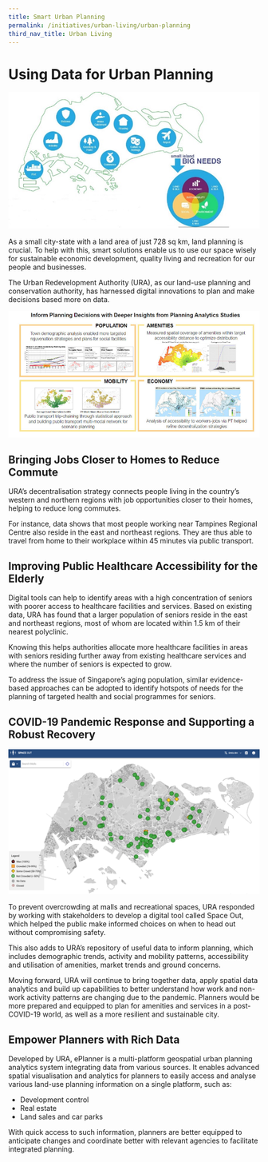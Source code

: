 ```yaml
---
title: Smart Urban Planning
permalink: /initiatives/urban-living/urban-planning
third_nav_title: Urban Living
---
```

# Using Data for Urban Planning

![Small Island, Big Needs](/images/initiatives/URA-1.jpg)

As a small city-state with a land area of just 728 sq km, land planning is crucial. To help with this, smart solutions enable us to use our space wisely for sustainable economic development, quality living and recreation for our people and businesses. 

The Urban Redevelopment Authority (URA), as our land-use planning and conservation authority, has harnessed digital innovations to plan and make decisions based more on data. 

![Alt text for image on Isomer site](/images/initiatives/URA-analytics.png)

## Bringing Jobs Closer to Homes to Reduce Commute

URA’s decentralisation strategy connects people living in the country’s western and northern regions with job opportunities closer to their homes, helping to reduce long commutes. 

For instance, data shows that most people working near Tampines Regional Centre also reside in the east and northeast regions. They are thus able to travel from home to their workplace within 45 minutes via public transport.

## Improving Public Healthcare Accessibility for the Elderly

Digital tools can help to identify areas with a high concentration of seniors with poorer access to healthcare facilities and services. Based on existing data, URA has found that a larger population of seniors reside in the east and northeast regions, most of whom are located within 1.5 km of their nearest polyclinic. 

Knowing this helps authorities allocate more healthcare facilities in areas with seniors residing further away from existing healthcare services and where the number of seniors is expected to grow. 

To address the issue of Singapore’s aging population, similar evidence-based approaches can be adopted to identify hotspots of needs for the planning of targeted health and social programmes for seniors.

## COVID-19 Pandemic Response and Supporting a Robust Recovery

![Alt text for image on Isomer site](/images/initiatives/Space-out.jpg)

To prevent overcrowding at malls and recreational spaces, URA responded by working with stakeholders to develop a digital tool called Space Out, which helped the public make informed choices on when to head out without compromising safety.

This also adds to URA’s repository of useful data to inform planning, which includes demographic trends, activity and mobility patterns, accessibility and utilisation of amenities, market trends and ground concerns.

Moving forward, URA will continue to bring together data, apply spatial data analytics and build up capabilities to better understand how work and non-work activity patterns are changing due to the pandemic. Planners would be more prepared and equipped to plan for amenities and services in a post-COVID-19 world, as well as a more resilient and sustainable city.

## Empower Planners with Rich Data 

Developed by URA, ePlanner is a multi-platform geospatial urban planning analytics system integrating data from various sources. It enables advanced spatial visualisation and analytics for planners to easily access and analyse various land-use planning information on a single platform, such as: 

* Development control
* Real estate
* Land sales and car parks

With quick access to such information, planners are better equipped to anticipate changes and coordinate better with relevant agencies to facilitate integrated planning.